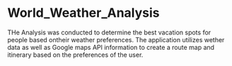 # World_Weather_Analysis

THe Analysis was conducted to determine the best vacation spots for people based ontheir weather preferences. The application utilizes wether data as well as Google maps API information to create a route map and itinerary based on the preferences of the user.
